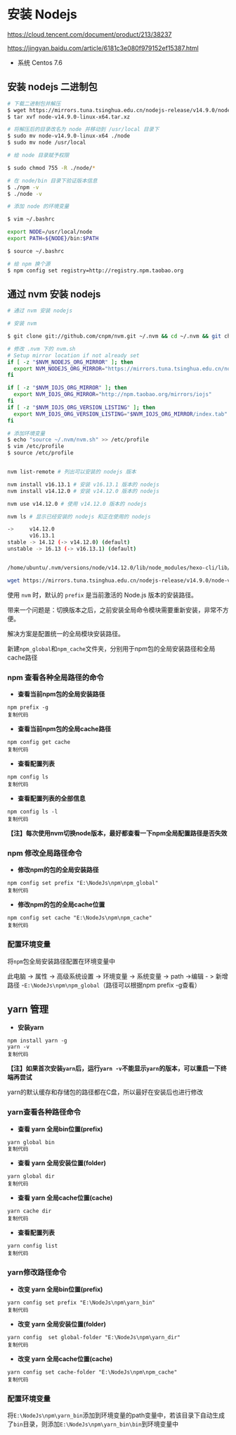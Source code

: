 # 安装 Nodejs

https://cloud.tencent.com/document/product/213/38237

https://jingyan.baidu.com/article/6181c3e080f979152ef15387.html

- 系统 Centos 7.6

## 安装 nodejs 二进制包

```bash
# 下载二进制包并解压
$ wget https://mirrors.tuna.tsinghua.edu.cn/nodejs-release/v14.9.0/node-v14.9.0-linux-x64.tar.xz
$ tar xvf node-v14.9.0-linux-x64.tar.xz

# 将解压后的目录改名为 node 并移动到 /usr/local 目录下
$ sudo mv node-v14.9.0-linux-x64 ./node
$ sudo mv node /usr/local

# 给 node 目录赋予权限

$ sudo chmod 755 -R ./node/*

# 在 node/bin 目录下验证版本信息
$ ./npm -v
$ ./node -v

# 添加 node 的环境变量

$ vim ~/.bashrc

export NODE=/usr/local/node
export PATH=${NODE}/bin:$PATH

$ source ~/.bashrc

# 给 npm 换个源
$ npm config set registry=http://registry.npm.taobao.org


```



## 通过 nvm 安装 nodejs

```bash
# 通过 nvm 安装 nodejs

# 安装 nvm

$ git clone git://github.com/cnpm/nvm.git ~/.nvm && cd ~/.nvm && git checkout `git describe --abbrev=0 --tags`

# 修改 .nvm 下的 nvm.sh 
# Setup mirror location if not already set
if [ -z "$NVM_NODEJS_ORG_MIRROR" ]; then
  export NVM_NODEJS_ORG_MIRROR="https://mirrors.tuna.tsinghua.edu.cn/nodejs-release/"
fi

if [ -z "$NVM_IOJS_ORG_MIRROR" ]; then
  export NVM_IOJS_ORG_MIRROR="http://npm.taobao.org/mirrors/iojs"
fi
if [ -z "$NVM_IOJS_ORG_VERSION_LISTING" ]; then
  export NVM_IOJS_ORG_VERSION_LISTING="$NVM_IOJS_ORG_MIRROR/index.tab"
fi

# 添加环境变量
$ echo "source ~/.nvm/nvm.sh" >> /etc/profile
$ vim /etc/profile 
$ source /etc/profile


nvm list-remote # 列出可以安装的 nodejs 版本

nvm install v16.13.1 # 安装 v16.13.1 版本的 nodejs
nvm install v14.12.0 # 安装 v14.12.0 版本的 nodejs

nvm use v14.12.0 # 使用 v14.12.0 版本的 nodejs

nvm ls # 显示已经安装的 nodejs 和正在使用的 nodejs

->     v14.12.0
       v16.13.1
stable -> 14.12 (-> v14.12.0) (default)
unstable -> 16.13 (-> v16.13.1) (default)


/home/ubuntu/.nvm/versions/node/v14.12.0/lib/node_modules/hexo-cli/lib/console

wget https://mirrors.tuna.tsinghua.edu.cn/nodejs-release/v14.9.0/node-v14.9.0-linux-x64.tar.xz

```

使用 `nvm` 时，默认的 `prefix` 是当前激活的 Node.js 版本的安装路径。

带来一个问题是：切换版本之后，之前安装全局命令模块需要重新安装，非常不方便。

解决方案是配置统一的全局模块安装路径。

新建`npm_global`和`npm_cache`文件夹，分别用于npm包的全局安装路径和全局cache路径

### npm 查看各种全局路径的命令

- **查看当前npm包的全局安装路径**

```shell
npm prefix -g 
复制代码
```

- **查看当前npm包的全局cache路径**

```shell
npm config get cache
复制代码
```

- **查看配置列表**

```shell
npm config ls
复制代码
```

- **查看配置列表的全部信息**

```shell
npm config ls -l
复制代码
```

**【注】每次使用nvm切换node版本，最好都查看一下npm全局配置路径是否失效**

### npm 修改全局路径命令

- **修改npm的包的全局安装路径**

```shell
npm config set prefix "E:\NodeJs\npm\npm_global"
复制代码
```

- **修改npm的包的全局cache位置**

```shell
npm config set cache "E:\NodeJs\npm\npm_cache"
复制代码
```

### 配置环境变量

将`npm`包全局安装路径配置在环境变量中

此电脑 -> 属性 -> 高级系统设置 -> 环境变量 -> 系统变量 -> path ->编辑 - > 新增路径 -`E:\NodeJs\npm\npm_global`（路径可以根据npm prefix -g查看）

## yarn 管理

- **安装yarn**

```shell
npm install yarn -g
yarn -v
复制代码
```

**【注】如果首次安装`yarn`后，运行`yarn -v`不能显示`yarn`的版本，可以重启一下终端再尝试**

yarn的默认缓存和存储包的路径都在C盘，所以最好在安装后也进行修改

### yarn查看各种路径命令

- **查看 yarn 全局bin位置(prefix)**

```bash
yarn global bin
复制代码
```

- **查看 yarn 全局安装位置(folder)**

```shell
yarn global dir
复制代码
```

- **查看 yarn 全局cache位置(cache)**

```shell
yarn cache dir
复制代码
```

- **查看配置列表**

```shell
yarn config list
复制代码
```

### yarn修改路径命令

- **改变 yarn 全局bin位置(prefix)**

```shell
yarn config set prefix "E:\NodeJs\npm\yarn_bin"
复制代码
```

- **改变 yarn 全局安装位置(folder)**

```shell
yarn config  set global-folder "E:\NodeJs\npm\yarn_dir"
复制代码
```

- **改变 yarn 全局cache位置(cache)**

```shell
yarn config set cache-folder "E:\NodeJs\npm\npm_cache"
复制代码
```

### 配置环境变量

将`E:\NodeJs\npm\yarn_bin`添加到环境变量的path变量中，若该目录下自动生成了`bin`目录，则添加`E:\NodeJs\npm\yarn_bin\bin`到环境变量中

